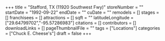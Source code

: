 +++
title = "Stafford, TX (11920 Southwest Fwy)"
storeNumber = ""
startDate = "1992-09-22"
endDate = ""
cuDate = ""
remodels = []
stages = []
franchisees = []
attractions = []
sqft = ""
latitudeLongitude = ["29.64799702","-95.57286983"]
citations = []
contributors = []
downloadLinks = []
pageThumbnailFile = ""
tags = ["Locations"]
categories = ["Chuck E. Cheese's"]
draft = false
+++
